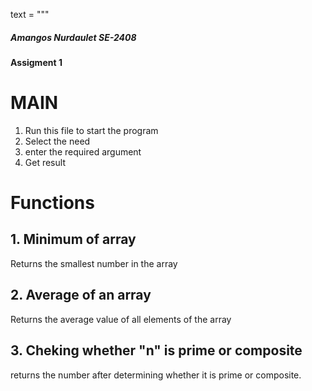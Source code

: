 text = """
##### Amangos Nurdaulet SE-2408
#### Assigment 1
# MAIN

1. Run this file to start the program
2. Select the need
3. enter the required argument
4. Get result

# Functions
## 1. Minimum of array
Returns the smallest number in the array

## 2. Average of an array
Returns the average value of all elements of the array

## 3. Cheking whether "n" is prime or composite
returns the number after determining whether it is prime or composite.